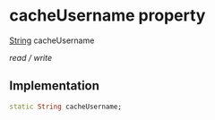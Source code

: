 


# cacheUsername property






[String](https://api.flutter.dev/flutter/dart-core/String-class.html) cacheUsername
  
_read / write_






## Implementation

```dart
static String cacheUsername;


```







